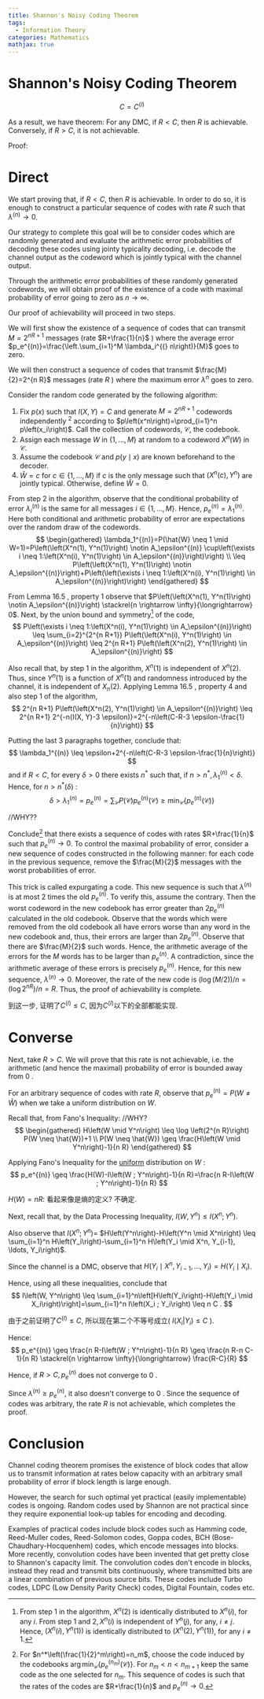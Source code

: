 ```yaml
---
title: Shannon's Noisy Coding Theorem
tags:
  - Information Theory
categories: Mathematics
mathjax: true
---
```


# Shannon's Noisy Coding Theorem

$$
C = C^{(I)}
$$

As a result, we have theorem: For any DMC, if $R<C$, then $R$ is achievable. Conversely, if $R>C$, it is not achievable.

Proof: 

# Direct

We start proving that, if $R<C$, then $R$ is achievable. In order to do so, it is enough to construct a particular sequence of codes with rate $R$ such that $\lambda^{(n)} \rightarrow 0$. 

Our strategy to complete this goal will be to consider codes which are randomly generated and evaluate the arithmetic error probabilities of decoding these codes using jointy typicality decoding, i.e. decode the channel output as the codeword which is jointly typical with the channel output. 

Through the arithmetic error probabilities of these randomly generated codewords, we will obtain proof of the existence of a code with maximal probability of error going to zero as $n \rightarrow \infty$.

Our proof of achievability will proceed in two steps. 

We will first show the existence of a sequence of codes that can transmit $M=2^{n R+1}$ messages (rate $R+\frac{1}{n}$ ) where the average error $p_e^{(n)}=\frac{\left.\sum_{i=1}^M \lambda_i^{(} n\right)}{M}$ goes to zero. 

We will then construct a sequence of codes that transmit $\frac{M}{2}=2^{n R}$ messages (rate $R$ ) where the maximum error $\lambda^n$ goes to zero.

Consider the random code generated by the following algorithm:

1. Fix $p(x)$ such that $I(X, Y)=C$ and generate $M=2^{n R+1}$ codewords independently $^2$ according to $p\left(x^n\right)=\prod_{i=1}^n p\left(x_i\right)$. Call the collection of codewords, $\mathcal{C}$, the codebook.
2. Assign each message $W$ in $\{1, \ldots, M\}$ at random to a codeword $X^n(W)$ in $\mathcal{C}$.
3. Assume the codebook $\mathcal{C}$ and $p(y \mid x)$ are known beforehand to the decoder.
4. $\hat{W}=c$ for $c \in\{1, \ldots, M\}$ if $c$ is the only message such that $\left(X^n(c), Y^n\right)$ are jointly typical. Otherwise, define $\hat{W}=0$.

From step 2 in the algorithm, observe that the conditional probability of error $\lambda_i^{(n)}$ is the same for all messages $i \in\{1, \ldots, M\}$. Hence, $p_e^{(n)}=\lambda_1^{(n)}$. Here both conditional and arithmetic probability of error are expectations over the random draw of the codewords.
$$
\begin{gathered}
\lambda_1^{(n)}=P(\hat{W} \neq 1 \mid W=1)=P\left(\left(X^n(1), Y^n(1)\right) \notin A_\epsilon^{(n)} \cup\left(\exists i \neq 1:\left(X^n(i), Y^n(1)\right) \in A_\epsilon^{(n)}\right)\right) \\
\leq P\left(\left(X^n(1), Y^n(1)\right) \notin A_\epsilon^{(n)}\right)+P\left(\left(\exists i \neq 1:\left(X^n(i), Y^n(1)\right) \in A_\epsilon^{(n)}\right)\right)
\end{gathered}
$$

From Lemma 16.5 , property 1 observe that $P\left(\left(X^n(1), Y^n(1)\right) \notin A_\epsilon^{(n)}\right) \stackrel{n \rightarrow \infty}{\longrightarrow} 0$. Next, by the union bound and symmetry[^3] of the code,
$$
P\left(\exists i \neq 1:\left(X^n(i), Y^n(1)\right) \in A_\epsilon^{(n)}\right) \leq \sum_{i=2}^{2^{n R+1}} P\left(\left(X^n(i), Y^n(1)\right) \in A_\epsilon^{(n)}\right) \leq 2^{n R+1} P\left(\left(X^n(2), Y^n(1)\right) \in A_\epsilon^{(n)}\right)
$$

Also recall that, by step 1 in the algorithm, $X^n(1)$ is independent of $X^n(2)$. Thus, since $Y^n(1)$ is a function of $X^n(1)$ and randomness introduced by the channel, it is independent of $X_n(2)$. Applying Lemma 16.5 , property 4 and also step 1 of the algorithm,
$$
2^{n R+1} P\left(\left(X^n(2), Y^n(1)\right) \in A_\epsilon^{(n)}\right) \leq 2^{n R+1} 2^{-n(I(X, Y)-3 \epsilon)}=2^{-n\left(C-R-3 \epsilon-\frac{1}{n}\right)}
$$

Putting the last 3 paragraphs together, conclude that:
$$
\lambda_1^{(n)} \leq \epsilon+2^{-n\left(C-R-3 \epsilon-\frac{1}{n}\right)}
$$
and if $R<C$, for every $\delta>0$ there exists $n^*$ such that, if $n>n^*, \lambda_1^{(n)}<\delta$. Hence, for $n>n^*(\delta)$ :
$$
\delta>\lambda_1^{(n)}=p_e^{(n)}=\sum_{\mathcal{C}} P(\mathcal{C}) p_e^{(n)}(\mathcal{C}) \geq \min _{\mathcal{C}}\left\{p_e^{(n)}(\mathcal{C})\right\}
$$

//WHY??

Conclude[^4] that there exists a sequence of codes with rates $R+\frac{1}{n}$ such that $p_e^{(n)} \rightarrow 0$.
To control the maximal probability of error, consider a new sequence of codes constructed in the following manner: for each code in the previous sequence, remove the $\frac{M}{2}$ messages with the worst probabilities of error.



This trick is called expurgating a code. This new sequence is such that $\lambda^{(n)}$ is at most 2 times the old $p_e^{(n)}$. To verify this, assume the contrary. Then the worst codeword in the new codebook has error greater than $2 p_e^{(n)}$ calculated in the old codebook. Observe that the words which were removed from the old codebook all have errors worse than any word in the new codebook and, thus, their errors are larger than $2 p_e^{(n)}$. Observe that there are $\frac{M}{2}$ such words. Hence, the arithmetic average of the errors for the $M$ words has to be larger than $p_e^{(n)}$. A contradiction, since the arithmetic average of these errors is precisely $p_e^{(n)}$. Hence, for this new sequence, $\lambda^{(n)} \rightarrow 0$. Moreover, the rate of the new code is $(\log (M / 2)) / n=\left(\log 2^{n R}\right) / n=R$. Thus, the proof of achievability is complete.

到这一步, 证明了$C^{(I)} \le C$, 因为$C^{(I)}$以下的全部都能实现.

# Converse

Next, take $R>C$. We will prove that this rate is not achievable, i.e. the arithmetic (and hence the maximal) probability of error is bounded away from 0 . 

For an arbitrary sequence of codes with rate $R$, observe that $p_e^{(n)}=P(W \neq \hat{W})$ when we take a uniform distribution on $W$. 

Recall that, from Fano's Inequality: //WHY?
$$
\begin{gathered}
H\left(W \mid Y^n\right) \leq \log \left(2^{n R}\right) P(W \neq \hat{W})+1 \\
P(W \neq \hat{W}) \geq \frac{H\left(W \mid Y^n\right)-1}{n R}
\end{gathered}
$$

Applying Fano's Inequality for the <u>uniform</u> distribution on $W$ :
$$
p_e^{(n)} \geq \frac{H(W)-I\left(W ; Y^n\right)-1}{n R}=\frac{n R-I\left(W ; Y^n\right)-1}{n R}
$$

$H(W) = nR$: 看起来像是熵的定义? 不确定.



Next, recall that, by the Data Processing Inequality, $I\left(W, Y^n\right) \leq I\left(X^n ; Y^n\right)$. 

Also observe that $I\left(X^n ; Y^n\right)=$ $H\left(Y^n\right)-H\left(Y^n \mid X^n\right) \leq \sum_{i=1}^n H\left(Y_i\right)-\sum_{i=1}^n H\left(Y_i \mid X^n, Y_{i-1}, \ldots, Y_i\right)$. 

Since the channel is a DMC, observe that $H\left(Y_i \mid X^n, Y_{i-1}, \ldots, Y_i\right)=H\left(Y_i \mid X_i\right)$. 

Hence, using all these inequalities, conclude that
$$
I\left(W, Y^n\right) \leq \sum_{i=1}^n\left[H\left(Y_i\right)-H\left(Y_i \mid X_i\right)\right]=\sum_{i=1}^n I\left(X_i ; Y_i\right) \leq n C .
$$
 

由于之前证明了$C^{(I)} \le C$, 所以现在第二个不等号成立( $I(X_i | Y_i) \le C$ ).



Hence:
$$
p_e^{(n)} \geq \frac{n R-I\left(W ; Y^n\right)-1}{n R} \geq \frac{n R-n C-1}{n R} \stackrel{n \rightarrow \infty}{\longrightarrow} \frac{R-C}{R}
$$

Hence, if $R>C, p_e^{(n)}$ does not converge to 0 . 

Since $\lambda^{(n)} \geq p_e^{(n)}$, it also doesn't converge to 0 . Since the sequence of codes was arbitrary, the rate $R$ is not achievable, which completes the proof.

# Conclusion

Channel coding theorem promises the existence of block codes that allow us to transmit information at rates below capacity with an arbitrary small probability of error if block length is large enough. 

However, the search for such optimal yet practical (easily implementable) codes is ongoing. Random codes used by Shannon are not practical since they require exponential look-up tables for encoding and decoding.



Examples of practical codes include block codes such as Hamming code, Reed-Muller codes, Reed-Solomon codes, Goppa codes, BCH (Bose-Chaudhary-Hocquenhem) codes, which encode messages into blocks. More recently, convolution codes have been invented that get pretty close to Shannon's capacity limit. The convolution codes don't encode in blocks, instead they read and transmit bits continuously, where transmitted bits are a linear combination of previous source bits. These codes include Turbo codes, LDPC (Low Density Parity Check) codes, Digital Fountain, codes etc.



[^2]: Each codeword is independent of the other and also of the randomness introduced by the channel.
[^3]: From step 1 in the algorithm, $X^n(2)$ is identically distributed to $X^n(i)$, for any $i$. From step 1 and $2, X^n(i)$ is independent of $Y^n(j)$, for any, $i \neq j$. Hence, $\left(X^n(i), Y^n(1)\right)$ is identically distributed to $\left(X^n(2), Y^n(1)\right)$, for any $i \neq 1$.
[^4]: For $n^*\left(\frac{1}{2}^m\right)=n_m$, choose the code induced by the codebooks $\arg \min _{\mathcal{C}}\left\{p_e^{\left(n_m\right)}(\mathcal{C})\right\}$. For $n_m<n<n_{m+1}$ keep the same code as the one selected for $n_m$. This sequence of codes is such that the rates of the codes are $R+\frac{1}{n}$ and $p_e^{(n)} \rightarrow 0$.


